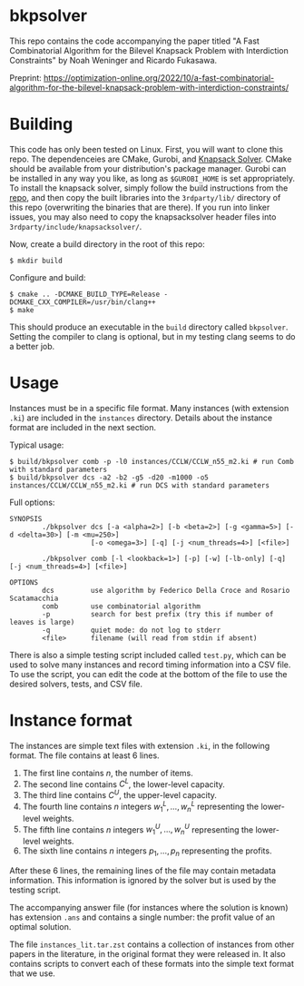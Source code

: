 # bkpsolver

This repo contains the code accompanying the paper titled "A Fast Combinatorial Algorithm for the Bilevel Knapsack Problem with Interdiction Constraints" by Noah Weninger and Ricardo Fukasawa.

Preprint: https://optimization-online.org/2022/10/a-fast-combinatorial-algorithm-for-the-bilevel-knapsack-problem-with-interdiction-constraints/

# Building

This code has only been tested on Linux. First, you will want to clone this repo.
The dependenceies are CMake, Gurobi, and [Knapsack Solver](https://github.com/fontanf/knapsacksolver).
CMake should be available from your distribution's package manager. Gurobi can be installed in any way you like, as long as `$GUROBI_HOME` is set appropriately. To install the knapsack solver, simply follow the build instructions from the [repo](https://github.com/fontanf/knapsacksolver), and then copy the built libraries into the `3rdparty/lib/` directory of this repo (overwriting the binaries that are there). If you run into linker issues, you may also need to copy the knapsacksolver header files into `3rdparty/include/knapsacksolver/`.

Now, create a build directory in the root of this repo:

``` $ mkdir build ```

Configure and build:

```
$ cmake .. -DCMAKE_BUILD_TYPE=Release -DCMAKE_CXX_COMPILER=/usr/bin/clang++
$ make
```

This should produce an executable in the `build` directory called `bkpsolver`.
Setting the compiler to clang is optional, but in my testing clang seems to do a better job.

# Usage

Instances must be in a specific file format. Many instances (with extension `.ki`) are
included in the `instances` directory. Details about the instance format are included in the next section.

Typical usage:

```
$ build/bkpsolver comb -p -l0 instances/CCLW/CCLW_n55_m2.ki # run Comb with standard parameters
$ build/bkpsolver dcs -a2 -b2 -g5 -d20 -m1000 -o5 instances/CCLW/CCLW_n55_m2.ki # run DCS with standard parameters
```

Full options:

```
SYNOPSIS
        ./bkpsolver dcs [-a <alpha=2>] [-b <beta=2>] [-g <gamma=5>] [-d <delta=30>] [-m <mu=250>]
                    [-o <omega=3>] [-q] [-j <num_threads=4>] [<file>]

        ./bkpsolver comb [-l <lookback=1>] [-p] [-w] [-lb-only] [-q] [-j <num_threads=4>] [<file>]

OPTIONS
        dcs         use algorithm by Federico Della Croce and Rosario Scatamacchia
        comb        use combinatorial algorithm
        -p          search for best prefix (try this if number of leaves is large)
        -q          quiet mode: do not log to stderr
        <file>      filename (will read from stdin if absent)
```

There is also a simple testing script included called `test.py`, which can be used to solve many instances and record timing information into a CSV file. To use the script, you can edit the code at the bottom of the file to use the desired solvers, tests, and CSV file.

# Instance format
The instances are simple text files with extension `.ki`, in the following format. The file contains at least 6 lines.

1. The first line contains $n$, the number of items.
2. The second line contains $C^L$, the lower-level capacity.
3. The third line contains $C^U$, the upper-level capacity.
4. The fourth line contains $n$ integers $w^L_1,\dots,w^L_n$ representing the lower-level weights.
5. The fifth line contains $n$ integers $w^U_1,\dots,w^U_n$ representing the lower-level weights.
6. The sixth line contains $n$ integers $p_1,\dots,p_n$ representing the profits.

After these 6 lines, the remaining lines of the file may contain metadata information. This information is ignored by the solver but is used by the testing script.

The accompanying answer file (for instances where the solution is known) has extension `.ans` and contains a single number: the profit value of an optimal solution.

The file `instances_lit.tar.zst` contains a collection of instances from other papers in the literature, in the original format they were released in. It also contains scripts to convert each of these formats into the simple text format that we use.
